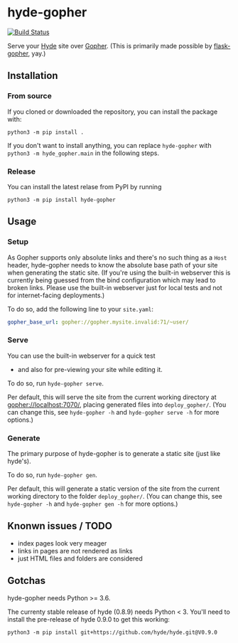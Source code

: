 # hyde-gopher

[![Build Status](https://travis-ci.org/YtvwlD/hyde-gopher.svg?branch=master)](https://travis-ci.org/YtvwlD/hyde-gopher)

Serve your [Hyde](https://hyde.github.io/) site over
[Gopher](https://en.wikipedia.org/wiki/Gopher_(protocol)).
(This is primarily made possible by [flask-gopher](https://github.com/michael-lazar/flask-gopher), yay.)

## Installation

### From source

If you cloned or downloaded the repository, you can install the package with:

```shell
python3 -m pip install .
```

If you don't want to install anything, you can replace `hyde-gopher` with
`python3 -m hyde_gopher.main` in the following steps.

### Release

You can install the latest relase from PyPI by running

```shell
python3 -m pip install hyde-gopher
```

## Usage

### Setup

As Gopher supports only absolute links and there's no such thing as a `Host` header,
hyde-gopher needs to know the absolute base path of your site when generating the
static site. (If you're using the built-in webserver this is currently being guessed
from the bind configuration which may lead to broken links. Please use the built-in
webserver just for local tests and not for internet-facing deployments.)

To do so, add the following line to your `site.yaml`:

```yaml
gopher_base_url: gopher://gopher.mysite.invalid:71/~user/
```

### Serve

You can use the built-in webserver for a quick test
 - and also for pre-viewing your site while editing it.

To do so, run `hyde-gopher serve`.

Per default, this will serve the site from the current working directory
at <gopher://localhost:7070/>, placing generated files into `deploy_gopher/`.
(You can change this, see `hyde-gopher -h` and `hyde-gopher serve -h` for more options.)

### Generate

The primary purpose of hyde-gopher is to generate a static site (just like hyde's).

To do so, run `hyde-gopher gen`.

Per default, this will generate a static version of the site from the current
working directory to the folder `deploy_gopher/`.
(You can change this, see `hyde-gopher -h` and `hyde-gopher gen -h` for more options.)

## Knonwn issues / TODO

 * index pages look very meager
 * links in pages are not rendered as links
 * just HTML files and folders are considered

## Gotchas

hyde-gopher needs Python >= 3.6.

The currenty stable release of hyde (0.8.9) needs Python < 3.
You'll need to install the pre-release of hyde 0.9.0 to get this working:

```shell
python3 -m pip install git+https://github.com/hyde/hyde.git@V0.9.0
```
